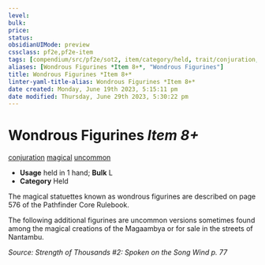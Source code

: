 ```yaml
---
level:
bulk:
price:
status:
obsidianUIMode: preview
cssclass: pf2e,pf2e-item
tags: [compendium/src/pf2e/sot2, item/category/held, trait/conjuration, trait/magical, trait/uncommon]
aliases: [Wondrous Figurines *Item 8+*, "Wondrous Figurines"]
title: Wondrous Figurines *Item 8+*
linter-yaml-title-alias: Wondrous Figurines *Item 8+*
date created: Monday, June 19th 2023, 5:15:11 pm
date modified: Thursday, June 29th 2023, 5:30:22 pm
---
```


# Wondrous Figurines *Item 8+*

[conjuration](rules/traits/conjuration.md) [magical](rules/traits/magical.md) [uncommon](rules/traits/uncommon.md)  

- **Usage** held in 1 hand; **Bulk** L
- **Category** Held

The magical statuettes known as wondrous figurines are described on page 576 of the Pathfinder Core Rulebook.

The following additional figurines are uncommon versions sometimes found among the magical creations of the Magaambya or for sale in the streets of Nantambu.

*Source: Strength of Thousands #2: Spoken on the Song Wind p. 77*
